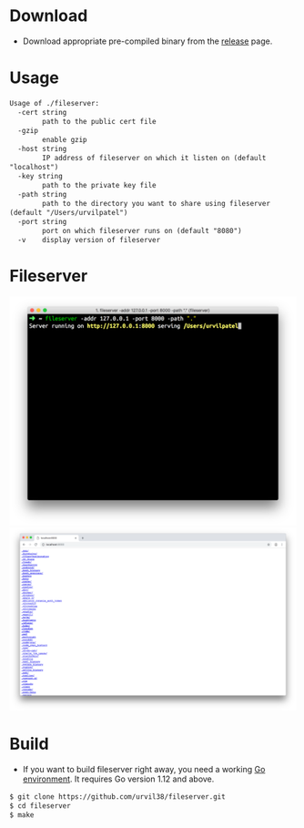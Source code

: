 # Download

- Download appropriate pre-compiled binary from the [release](https://github.com/urvil38/fileserver/releases) page.

# Usage

```
Usage of ./fileserver:
  -cert string
        path to the public cert file
  -gzip
        enable gzip
  -host string
        IP address of fileserver on which it listen on (default "localhost")
  -key string
        path to the private key file
  -path string
        path to the directory you want to share using fileserver (default "/Users/urvilpatel")
  -port string
        port on which fileserver runs on (default "8080")
  -v    display version of fileserver
```


# Fileserver

![fileserver-0](./docs/img/fileserver-0.png)
![fileserver-1](./docs/img/fileserver-1.png)

# Build

- If you want to build fileserver right away, you need a working [Go environment](https://golang.org/doc/install). It requires Go version 1.12 and above.

```
$ git clone https://github.com/urvil38/fileserver.git
$ cd fileserver
$ make
```
